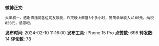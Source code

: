 **微博正文**: 
```
大年初一，感谢直播间各位网友厚爱，昨天晚上直播3个多小时，简简单单收入4100元，纳税850元，感恩吧。
```
**发布时间**: 2024-02-10 11:16:00
**发布工具**: iPhone 15 Pro
**点赞数**: 698
**转发数**: 14
**评论数**: 78
